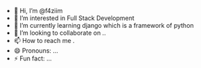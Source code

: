 - 👋 Hi, I’m @f4ziim
- 👀 I’m interested in Full Stack Development
- 🌱 I’m currently learning django which is a framework of python
- 💞️ I’m looking to collaborate on  ..
- 📫 How to reach me .
- 😄 Pronouns: ...
- ⚡ Fun fact: ...

<!---
f4ziim/f4ziim is a ✨ special ✨ repository because its `README.md` (this file) appears on your GitHub profile.
You can click the Preview link to take a look at your changes.
--->
